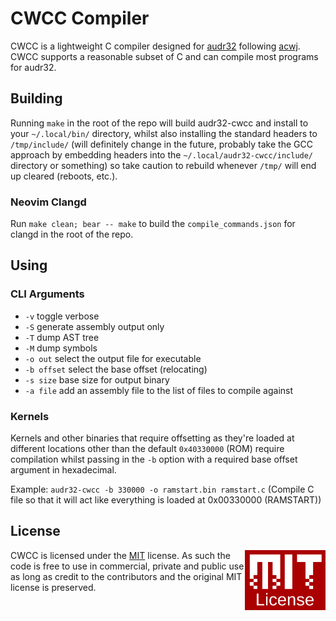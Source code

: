 # CWCC Compiler

CWCC is a lightweight C compiler designed for [audr32](https://github.com/RaidTheWeb/audr32) following [acwj](https://github.com/DoctorWkt/acwj). CWCC supports a reasonable subset of C and can compile most programs for audr32.

## Building

Running `make` in the root of the repo will build audr32-cwcc and install to your `~/.local/bin/` directory, whilst also installing the standard headers to `/tmp/include/` (will definitely change in the future, probably take the GCC approach by embedding headers into the `~/.local/audr32-cwcc/include/` directory or something) so take caution to rebuild whenever `/tmp/` will end up cleared (reboots, etc.).

### Neovim Clangd

Run `make clean; bear -- make` to build the `compile_commands.json` for clangd in the root of the repo.

## Using

### CLI Arguments

- `-v` toggle verbose
- `-S` generate assembly output only
- `-T` dump AST tree
- `-M` dump symbols
- `-o out` select the output file for executable
- `-b offset` select the base offset (relocating)
- `-s size` base size for output binary
- `-a file` add an assembly file to the list of files to compile against

### Kernels

Kernels and other binaries that require offsetting as they're loaded at different locations other than the default `0x40330000` (ROM) require compilation whilst passing in the `-b` option with a required base offset argument in hexadecimal.

Example: `audr32-cwcc -b 330000 -o ramstart.bin ramstart.c` (Compile C file so that it will act like everything is loaded at 0x00330000 (RAMSTART))

## License

<a href="https://opensource.org/licenses/MIT">
  <img align="right" height="96" alt="MIT License" src="mit-license.png" />
</a>

CWCC is licensed under the [MIT](https://opensource.org/licenses/MIT) license. As such the code is free to use in commercial, private and public use as long as credit to the contributors and the original MIT license is preserved.
